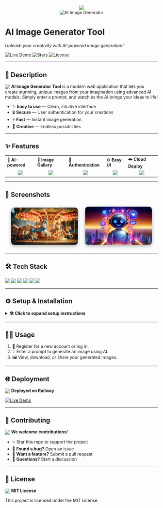 
<p align="center">
  <img src="https://img.icons8.com/color/96/000000/artificial-intelligence.png" width="60" style="vertical-align:middle;"/>
  <br/>
  <img src="https://img.icons8.com/clouds/200/000000/image.png" width="140" alt="AI Image Generator"/>
  <br/>
  <h1><b>AI Image Generator Tool</b></h1>
  <p><i>Unleash your creativity with AI-powered image generation!</i></p>
  <a href="https://aiimagegeneratortool-production.up.railway.app">
    <img src="https://img.shields.io/badge/Live%20Demo-Online-brightgreen?style=for-the-badge&logo=railway" alt="Live Demo"/>
  </a>
  <img src="https://img.shields.io/github/stars/prem2708/Ai_image_generator_tool?style=for-the-badge&color=yellow" alt="Stars"/>
  <img src="https://img.shields.io/github/license/prem2708/Ai_image_generator_tool?style=for-the-badge&color=blue" alt="License"/>
</p>


---


## 📝 Description

<img src="https://img.icons8.com/fluency/48/000000/idea.png" width="32" style="vertical-align:middle;"/> <b>AI Image Generator Tool</b> is a modern web application that lets you create stunning, unique images from your imagination using advanced AI models. Simply enter a prompt, and watch as the AI brings your ideas to life!

<ul>
  <li>✨ <b>Easy to use</b> — Clean, intuitive interface</li>
  <li>🔒 <b>Secure</b> — User authentication for your creations</li>
  <li>⚡ <b>Fast</b> — Instant image generation</li>
  <li>🎨 <b>Creative</b> — Endless possibilities</li>
</ul>

---


## ✨ Features

<table>
  <tr>
    <td>🧠 <b>AI-powered</b></td>
    <td>🎨 <b>Image Gallery</b></td>
    <td>🔐 <b>Authentication</b></td>
    <td>⚙️ <b>Easy UI</b></td>
    <td>☁️ <b>Cloud Deploy</b></td>
  </tr>
  <tr>
    <td align="center"><img src="https://img.icons8.com/fluency/48/000000/brain.png" width="32"/></td>
    <td align="center"><img src="https://img.icons8.com/fluency/48/000000/gallery.png" width="32"/></td>
    <td align="center"><img src="https://img.icons8.com/fluency/48/000000/login-rounded-right.png" width="32"/></td>
    <td align="center"><img src="https://img.icons8.com/fluency/48/000000/settings.png" width="32"/></td>
    <td align="center"><img src="https://img.icons8.com/fluency/48/000000/cloud.png" width="32"/></td>
  </tr>
</table>

---


## 📸 Screenshots

<p align="center">
  <img src="ai_image/myapp/static/co.jpg" width="220" style="margin:10px; border-radius:10px; box-shadow:0 4px 12px #aaa;"/>
  <img src="ai_image/myapp/static/cs.png" width="220" style="margin:10px; border-radius:10px; box-shadow:0 4px 12px #aaa;"/>
</p>

---


## 🛠️ Tech Stack

<p>
  <img src="https://img.shields.io/badge/Django-092E20?style=for-the-badge&logo=django&logoColor=white"/>
  <img src="https://img.shields.io/badge/Python-3776AB?style=for-the-badge&logo=python&logoColor=white"/>
  <img src="https://img.shields.io/badge/HTML5-E34F26?style=for-the-badge&logo=html5&logoColor=white"/>
  <img src="https://img.shields.io/badge/CSS3-1572B6?style=for-the-badge&logo=css3&logoColor=white"/>
  <img src="https://img.shields.io/badge/JavaScript-F7DF1E?style=for-the-badge&logo=javascript&logoColor=black"/>
  <img src="https://img.shields.io/badge/SQLite-003B57?style=for-the-badge&logo=sqlite&logoColor=white"/>
</p>

---


## ⚙️ Setup & Installation

<details>
<summary><b>🛠️ Click to expand setup instructions</b></summary>

1. <b>Clone the repository:</b>
   <br/>
   <code>git clone https://github.com/prem2708/Ai_image_generator_tool.git</code><br/>
   <code>cd Ai_image_generator_tool</code>
2. <b>Create a virtual environment & activate it:</b>
   <br/>
   <code>python -m venv venv</code><br/>
   <code>venv\Scripts\activate</code> <i>(Windows)</i><br/>
   <code>source venv/bin/activate</code> <i>(Mac/Linux)</i>
3. <b>Install dependencies:</b>
   <br/>
   <code>pip install -r requirements.txt</code>
4. <b>Run migrations:</b>
   <br/>
   <code>python ai_image/manage.py migrate</code>
5. <b>Start the server:</b>
   <br/>
   <code>python ai_image/manage.py runserver</code>
6. <b>Open in browser:</b>
   <br/>
   Visit <a href="http://127.0.0.1:8000/">http://127.0.0.1:8000/</a>

</details>

---


## 🧑‍💻 Usage

<ol>
  <li>📝 Register for a new account or log in.</li>
  <li>💡 Enter a prompt to generate an image using AI.</li>
  <li>🖼️ View, download, or share your generated images.</li>
</ol>

---


## 🌐 Deployment

<img src="https://img.icons8.com/color/48/000000/railway.png" width="32" style="vertical-align:middle;"/> <b>Deployed on Railway</b>

<a href="https://aiimagegeneratortool-production.up.railway.app">
  <img src="https://img.shields.io/badge/Live%20Demo-Click%20Here-brightgreen?style=for-the-badge&logo=railway" alt="Live Demo"/>
</a>

---


## 🤝 Contributing

<img src="https://img.icons8.com/color/48/000000/conference-call.png" width="32" style="vertical-align:middle;"/> <b>We welcome contributions!</b>

<ul>
  <li>⭐ Star this repo to support the project</li>
  <li>🐛 <b>Found a bug?</b> Open an issue</li>
  <li>🚀 <b>Want a feature?</b> Submit a pull request</li>
  <li>💬 <b>Questions?</b> Start a discussion</li>
</ul>

---


## 📄 License

<img src="https://img.icons8.com/color/48/000000/open-source.png" width="32" style="vertical-align:middle;"/> <b>MIT License</b>

This project is licensed under the MIT License.
